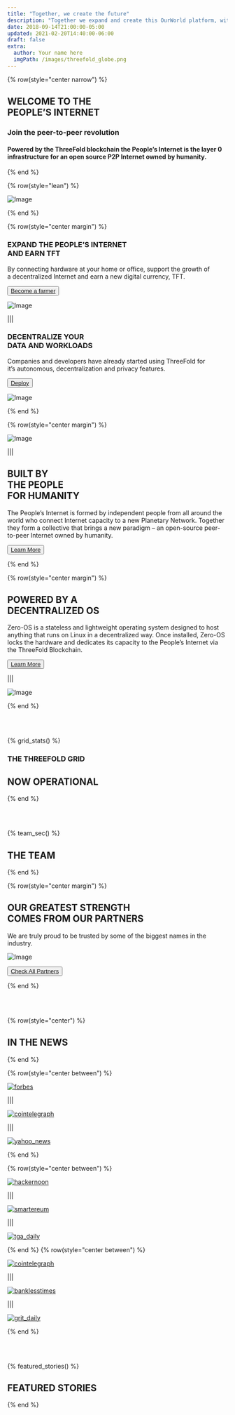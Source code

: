 ```yaml
---
title: "Together, we create the future"
description: "Together we expand and create this OurWorld platform, with the purpose to give a better digital life to billions of people. OurWorld can provide the alternative to the current too centralized, unsustainable and abused internet. Let's go back to what the internet was supposed to be." # quotation marks to allow colons where used
date: 2018-09-14T21:00:00-05:00
updated: 2021-02-20T14:40:00-06:00
draft: false
extra:
  author: Your name here
  imgPath: /images/threefold_globe.png
---
```



<!-- section 1 (header) -->

{% row(style="center narrow") %}

## WELCOME TO THE <br> **PEOPLE’S INTERNET**

### Join the peer-to-peer revolution

#### Powered by the ThreeFold blockchain the People’s Internet is the layer 0 infrastructure for an open source P2P Internet owned by humanity.



{% end %}

{% row(style="lean") %}

![Image](/images/threefold_img.jpg#mx-auto)

{% end %}



<!-- section 2 (EXPAND) -->

{% row(style="center margin") %}

### EXPAND THE PEOPLE’S INTERNET <br> **AND EARN TFT**

By connecting hardware at your home or office, support the growth of <br> a decentralized Internet and earn a new digital currency, TFT.

<button>[Become a farmer](/farm)</button>

![Image](/images/become_farmer_new.jpg#mx-auto)

|||

### DECENTRALIZE YOUR <br> **DATA AND WORKLOADS**

Companies and developers have already started using ThreeFold for <br> it’s autonomous, decentralization and privacy features.

<button>[Deploy](/cloud)</button>

![Image](/images/network_new.jpg#mx-auto)

{% end %}



<!-- section 3 (P2P) -->

{% row(style="center margin") %}

![Image](/images/p4p_new.png#medium)

|||

## BUILT BY <br> THE PEOPLE <br> **FOR HUMANITY**

The People’s Internet is formed by independent people from all around the world who connect Internet capacity to a new Planetary Network. Together they form a collective that brings a new paradigm – an open-source peer-to-peer Internet owned by humanity.

<button>[Learn More](/grid)</button>

{% end %}


<!-- section 4 (DECENTRALIZED) -->


{% row(style="center margin") %}

## POWERED BY A <br> **DECENTRALIZED OS**

Zero-OS is a stateless and lightweight operating system designed to host anything that runs on Linux in a decentralized way. Once installed, Zero-OS locks the hardware and dedicates its capacity to the People’s Internet via the ThreeFold Blockchain.

<button>[Learn More](/farm)</button>

|||

![Image](/images/zero_os.jpg#large)

{% end %}


<br>

<br>


<!-- section 5 (Map) -->



{% grid_stats() %}
### THE THREEFOLD GRID

## **NOW OPERATIONAL**

{% end %}


<br>

<br>


<!-- section 6 (THE TEAM) -->

{% team_sec() %}

## **THE TEAM**

{% end %}




<!-- section 7 (PARTNERS) -->

{% row(style="center margin") %}

## OUR GREATEST STRENGTH <br> **COMES FROM OUR PARTNERS**

We are truly proud to be trusted by some of the biggest names in the industry.

![Image](/images/ourpartners.png#mx-auto)

<button>[Check All Partners](/partners)</button>

{% end %}


<br>

<br>


<!-- section 8 (IN THE NEWS) -->

{% row(style="center") %}

## **IN THE NEWS**

{% end %}

{% row(style="center between") %}

[![forbes](/images/forbes.png#mx-auto)](https://www.forbes.com/sites/johnkoetsier/2020/06/20/largest-distributed-peer-to-peer-grid-on-the-planet-laying-foundation-for-a-decentralized-internet/?fbclid=IwAR1WKCpqLcWPRWg5bPD6RCQE5JJjRPt6ey5vbEnu3db2FvJnp6-YKeVZNW8#79aa340e6798)

|||

[![cointelegraph](/images/cointelegraph.png#mx-auto)](https://cointelegraph.com/news/peer-to-peer-internet-has-lofty-goal-to-bring-true-decentralization)

|||

[![yahoo_news](/images/yahoo_news.png#mx-auto)](https://news.yahoo.com/news/threefold-set-disrupt-status-quo-051457787.html?guccounter=1)

{% end %}

{% row(style="center between") %}

[![hackernoon](/images/hackernoon.png#mx-auto)](https://hackernoon.com/is-it-possible-to-create-a-decentralized-internet-this-startup-and-its-farmers-think-so-ey2e3ycf)

|||

[![smartereum](/images/smartereum.png#mx-auto)](https://smartereum.com/189750/threefold-is-audaciously-building-a-new-decentralized-internet/)

|||

[![tga_daily](/images/tga_daily.png#mx-auto)](https://tgdaily.com/web/6-dfinity-threefold-are-leading-an-internet-decentralization-revolution/)

{% end %}
{% row(style="center between") %}

[![cointelegraph](/images/cointelegraph.png#mx-auto)](https://cointelegraph-com.cdn.ampproject.org/c/s/cointelegraph.com/news/is-a-new-decentralized-internet-or-web-3-0-possible/amp)

|||

[![banklesstimes](/images/banklesstimes.png#mx-auto)](https://www.banklesstimes.com/2021/06/14/threefolds-green-technology-strategy-to-a-fairer-more-sustainable-world/)

|||

[![grit_daily](/images/grit_daily.png#mx-auto)](https://gritdaily.com/belarus-governments-control-internet/)

{% end %}

<br>

<br>


<!-- section 9 (FEATURED STORIES) -->

{% featured_stories() %}

## FEATURED STORIES

{% end %}
